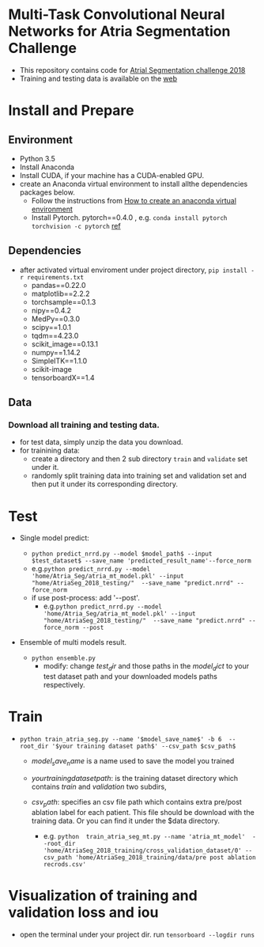 # Multi-Task Convolutional Neural Networks for Atria Segmentation Challenge

- This repository contains code for [Atrial Segmentation challenge 2018](http://atriaseg2018.cardiacatlas.org/)
- Training and testing data is available on the [web](http://atriaseg2018.cardiacatlas.org/data/)


# Install and Prepare
## Environment
- Python 3.5
- Install Anaconda
- Install CUDA, if your machine has a CUDA-enabled GPU.
- create an Anaconda virtual environment to install allthe dependencies packages below.
    - Follow the instructions from [How to create an anaconda virtual environment](https://dziganto.github.io/data%20science/python/anaconda/Creating-Conda-Environments/)
    - Install Pytorch. pytorch==0.4.0 , e.g. `conda install pytorch torchvision -c pytorch` [ref](https://pytorch.org/get-started/locally/)

## Dependencies
- after activated virtual enviroment under project directory, `pip install -r requirements.txt`
    - pandas==0.22.0
    - matplotlib==2.2.2
    - torchsample==0.1.3
    - nipy==0.4.2
    - MedPy==0.3.0
    - scipy==1.0.1
    - tqdm==4.23.0
    - scikit_image==0.13.1
    - numpy==1.14.2
    - SimpleITK==1.1.0
    - scikit-image
    - tensorboardX==1.4


## Data
### Download all training and testing data.
 - for test data, simply unzip the data you download.
 - for trainining data:
    - create a directory and then 2 sub directory `train` and `validate` set under it.
    - randomly split training data into training set and validation set and then put it under its corresponding directory.


# Test
- Single model predict:
    - `python predict_nrrd.py --model $model_path$ --input $test_dataset$ --save_name 'predicted_result_name'--force_norm`
    - e.g.`python predict_nrrd.py --model 'home/Atria_Seg/atria_mt_model.pkl' --input "home/AtriaSeg_2018_testing/"  --save_name "predict.nrrd" --force_norm`
    - if use post-process: add '--post'.
        - e.g.`python predict_nrrd.py --model 'home/Atria_Seg/atria_mt_model.pkl' --input "home/AtriaSeg_2018_testing/"  --save_name "predict.nrrd" --force_norm --post`


- Ensemble of multi models result.
    - `python ensemble.py`
        - modify: change $test_dir$ and those paths in the $model_dict$ to your test dataset path and your downloaded models paths respectively.


# Train
- `python train_atria_seg.py --name '$model_save_name$' -b 6  --root_dir '$your training dataset path$' --csv_path $csv_path$ `
    - $model_save_name$ is a name used to save the model you trained
    - $your training dataset path$: is the training dataset directory which contains *train* and *validation* two subdirs,
    - $csv_path$: specifies an csv file path which contains extra pre/post ablation label for each patient. This file should be download with the training data. Or you can find it under the $data directory.

        - e.g. `python  train_atria_seg_mt.py --name 'atria_mt_model'  --root_dir 'home/AtriaSeg_2018_training/cross_validation_dataset/0' --csv_path 'home/AtriaSeg_2018_training/data/pre post ablation recrods.csv'`


# Visualization of training and validation loss and iou
- open the terminal under your project dir. run `tensorboard --logdir runs`